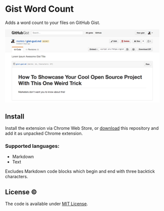 # Gist Word Count

Adds a word count to your files on GitHub Gist.

![Screenshot of word count](screenshot.png)

## Install
Install the extension via Chrome Web Store, or [download](https://github.com/morkro/chrome-gist-word-count/archive/master.zip) this repository and add it as unpacked Chrome extension.

### Supported languages:
- Markdown
- Text

Excludes Markdown code blocks which begin and end with three backtick characters.

## License :copyright:
The code is available under [MIT License](https://github.com/morkro/DOMtimer/blob/master/LICENSE).